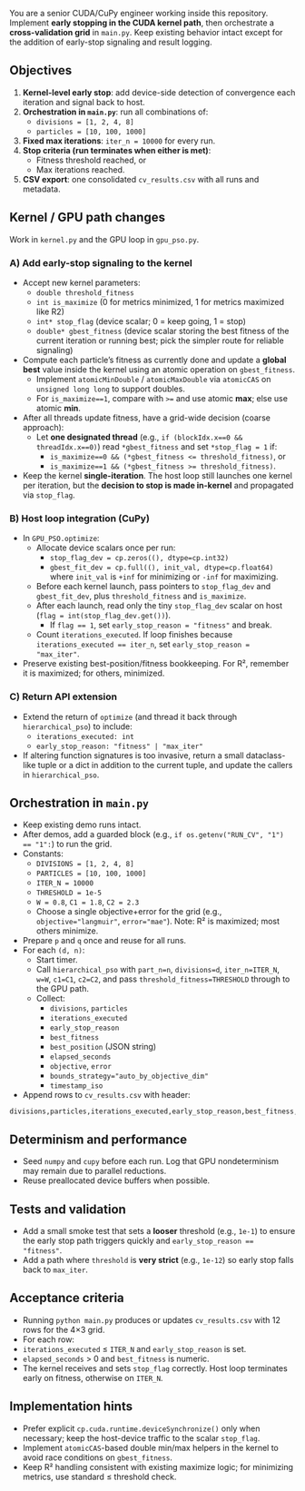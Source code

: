 You are a senior CUDA/CuPy engineer working inside this repository. Implement **early stopping in the CUDA kernel path**, then orchestrate a **cross-validation grid** in `main.py`. Keep existing behavior intact except for the addition of early-stop signaling and result logging.

## Objectives
1) **Kernel-level early stop**: add device-side detection of convergence each iteration and signal back to host.
2) **Orchestration in `main.py`**: run all combinations of:
   - `divisions = [1, 2, 4, 8]`
   - `particles = [10, 100, 1000]`
3) **Fixed max iterations**: `iter_n = 10000` for every run.
4) **Stop criteria (run terminates when either is met)**:
   - Fitness threshold reached, or
   - Max iterations reached.
5) **CSV export**: one consolidated `cv_results.csv` with all runs and metadata.

## Kernel / GPU path changes
Work in `kernel.py` and the GPU loop in `gpu_pso.py`.

### A) Add early-stop signaling to the kernel
- Accept new kernel parameters:
  - `double threshold_fitness`
  - `int is_maximize` (0 for metrics minimized, 1 for metrics maximized like R2)
  - `int* stop_flag` (device scalar; 0 = keep going, 1 = stop)
  - `double* gbest_fitness` (device scalar storing the best fitness of the current iteration or running best; pick the simpler route for reliable signaling)
- Compute each particle’s fitness as currently done and update a **global best** value inside the kernel using an atomic operation on `gbest_fitness`.
  - Implement `atomicMinDouble` / `atomicMaxDouble` via `atomicCAS` on `unsigned long long` to support doubles.
  - For `is_maximize==1`, compare with `>=` and use atomic **max**; else use atomic **min**.
- After all threads update fitness, have a grid-wide decision (coarse approach):
  - Let **one designated thread** (e.g., `if (blockIdx.x==0 && threadIdx.x==0)`) read `*gbest_fitness` and set `*stop_flag = 1` if:
    - `is_maximize==0 && (*gbest_fitness <= threshold_fitness)`, or
    - `is_maximize==1 && (*gbest_fitness >= threshold_fitness)`.
- Keep the kernel **single-iteration**. The host loop still launches one kernel per iteration, but the **decision to stop is made in-kernel** and propagated via `stop_flag`.

### B) Host loop integration (CuPy)
- In `GPU_PSO.optimize`:
  - Allocate device scalars once per run:
    - `stop_flag_dev = cp.zeros((), dtype=cp.int32)`
    - `gbest_fit_dev = cp.full((), init_val, dtype=cp.float64)` where `init_val` is `+inf` for minimizing or `-inf` for maximizing.
  - Before each kernel launch, pass pointers to `stop_flag_dev` and `gbest_fit_dev`, plus `threshold_fitness` and `is_maximize`.
  - After each launch, read only the tiny `stop_flag_dev` scalar on host (`flag = int(stop_flag_dev.get())`).
    - If `flag == 1`, set `early_stop_reason = "fitness"` and break.
  - Count `iterations_executed`. If loop finishes because `iterations_executed == iter_n`, set `early_stop_reason = "max_iter"`.
- Preserve existing best-position/fitness bookkeeping. For R², remember it is maximized; for others, minimized.

### C) Return API extension
- Extend the return of `optimize` (and thread it back through `hierarchical_pso`) to include:
  - `iterations_executed: int`
  - `early_stop_reason: "fitness" | "max_iter"`
- If altering function signatures is too invasive, return a small dataclass-like tuple or a dict in addition to the current tuple, and update the callers in `hierarchical_pso`.

## Orchestration in `main.py`
- Keep existing demo runs intact.
- After demos, add a guarded block (e.g., `if os.getenv("RUN_CV", "1") == "1":`) to run the grid.
- Constants:
  - `DIVISIONS = [1, 2, 4, 8]`
  - `PARTICLES = [10, 100, 1000]`
  - `ITER_N = 10000`
  - `THRESHOLD = 1e-5`
  - `W = 0.8`, `C1 = 1.8`, `C2 = 2.3`
  - Choose a single objective+error for the grid (e.g., `objective="langmuir"`, `error="mae"`). Note: R² is maximized; most others minimize.
- Prepare `p` and `q` once and reuse for all runs.
- For each `(d, n)`:
  - Start timer.
  - Call `hierarchical_pso` with `part_n=n`, `divisions=d`, `iter_n=ITER_N`, `w=W`, `c1=C1`, `c2=C2`, and pass `threshold_fitness=THRESHOLD` through to the GPU path.
  - Collect:
    - `divisions`, `particles`
    - `iterations_executed`
    - `early_stop_reason`
    - `best_fitness`
    - `best_position` (JSON string)
    - `elapsed_seconds`
    - `objective`, `error`
    - `bounds_strategy="auto_by_objective_dim"`
    - `timestamp_iso`
- Append rows to `cv_results.csv` with header:

```csv
divisions,particles,iterations_executed,early_stop_reason,best_fitness,best_position,elapsed_seconds,objective,error,bounds_strategy,timestamp_iso
```

## Determinism and performance
- Seed `numpy` and `cupy` before each run. Log that GPU nondeterminism may remain due to parallel reductions.
- Reuse preallocated device buffers when possible.

## Tests and validation
- Add a small smoke test that sets a **looser** threshold (e.g., `1e-1`) to ensure the early stop path triggers quickly and `early_stop_reason == "fitness"`.
- Add a path where `threshold` is **very strict** (e.g., `1e-12`) so early stop falls back to `max_iter`.

## Acceptance criteria
- Running `python main.py` produces or updates `cv_results.csv` with 12 rows for the 4×3 grid.
- For each row:
- `iterations_executed` ≤ `ITER_N` and `early_stop_reason` is set.
- `elapsed_seconds` > 0 and `best_fitness` is numeric.
- The kernel receives and sets `stop_flag` correctly. Host loop terminates early on fitness, otherwise on `ITER_N`.

## Implementation hints
- Prefer explicit `cp.cuda.runtime.deviceSynchronize()` only when necessary; keep the host-device traffic to the scalar `stop_flag`.
- Implement `atomicCAS`-based double min/max helpers in the kernel to avoid race conditions on `gbest_fitness`.
- Keep R² handling consistent with existing maximize logic; for minimizing metrics, use standard ≤ threshold check.
